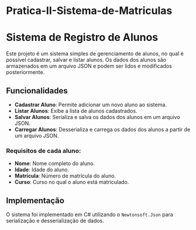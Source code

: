 # Pratica-II-Sistema-de-Matriculas
# Sistema de Registro de Alunos

Este projeto é um sistema simples de gerenciamento de alunos, no qual é possível cadastrar, salvar e listar alunos. Os dados dos alunos são armazenados em um arquivo JSON e podem ser lidos e modificados posteriormente.

## Funcionalidades

- **Cadastrar Aluno**: Permite adicionar um novo aluno ao sistema.
- **Listar Alunos**: Exibe a lista de alunos cadastrados.
- **Salvar Alunos**: Serializa e salva os dados dos alunos em um arquivo JSON.
- **Carregar Alunos**: Desserializa e carrega os dados dos alunos a partir de um arquivo JSON.

### Requisitos de cada aluno:
- **Nome**: Nome completo do aluno.
- **Idade**: Idade do aluno.
- **Matrícula**: Número de matrícula do aluno.
- **Curso**: Curso no qual o aluno está matriculado.

## Implementação

O sistema foi implementado em C# utilizando o `Newtonsoft.Json` para serialização e desserialização de dados. 



